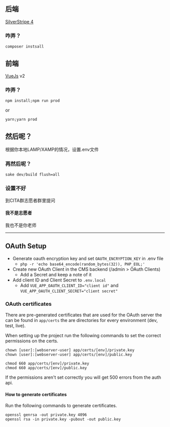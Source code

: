 ## 后端
[SilverStripe 4](https://docs.silverstripe.org/en/4/)

### 咋弄？
```
composer instsall
```

## 前端
[VueJs](https://v2.vuejs.org/) v2

### 咋弄？
```
npm install;npm run prod
```
or
```
yarn;yarn prod
```

## 然后呢？
根据你本地LAMP/XAMP的情况，设置.env文件

### 再然后呢？
```
sake dev/build flush=all
```

### 设置不好
到CITA群志愿者群里提问

#### 我不是志愿者
我也不是你老师

------

## OAuth Setup
- Generate oauth encryption key and set `OAUTH_ENCRYPTION_KEY` in .env file
    - `php -r 'echo base64_encode(random_bytes(32)), PHP_EOL;'`
- Create new OAuth Client in the CMS backend (/admin > OAuth Clients)
    - Add a Secret and keep a note of it
- Add client ID and Client Secret to `.env.local`
    - Add `VUE_APP_OAUTH_CLIENT_ID="client id"` and `VUE_APP_OAUTH_CLIENT_SECRET="client secret"`

### OAuth certificates

There are pre-generated certificates that are used for the OAuth server the can be found in `app/certs` the are directories
for every environment (dev, test, live).

When setting up the project run the following commands to set the correct permissions on the certs.

    chown [user]:[webserver-user] app/certs/[env]/private.key
    chown [user]:[webserver-user] app/certs/[env]/public.key

    chmod 660 app/certs/[env]/private.key
    chmod 660 app/certs/[env]/public.key

If the permissions aren't set correctly you will get 500 errors from the auth api.

#### How to generate certificates

Run the following commands to generate certificates.

    openssl genrsa -out private.key 4096
    openssl rsa -in private.key -pubout -out public.key
